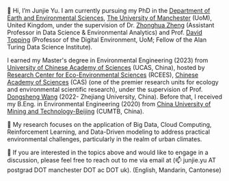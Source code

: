 👋 Hi, I’m Junjie Yu. I am currently pursuing my PhD in the [Department of Earth and Environmental Sciences](https://www.ees.manchester.ac.uk/), [The University of Manchester](https://www.manchester.ac.uk/) (UoM), United Kingdom, under the supervision of Dr. [Zhonghua Zheng](https://zhonghuazheng.com/) (Assistant Professor in Data Science & Environmental Analytics) and Prof. [David Topping](https://research.manchester.ac.uk/en/persons/david.topping) (Professor of the Digital Environment, UoM; Fellow of the Alan Turing Data Science Institute). 

I earned my Master's degree in Environmental Engineering (2023) from [University of Chinese Academy of Sciences](https://www.ucas.ac.cn/) (UCAS, China), hosted by [Research Center for Eco-Environmental Sciences](http://www.rcees.cas.cn/) (RCEES), [Chinese Academy of Sciences](https://www.cas.cn/) (CAS) (one of the premier research units for ecology and environmental scientific research), under the supervision of Prof. [Dongsheng Wang](https://person.zju.edu.cn/0021195) (2022- Zhejiang University, China). Before that, I received my B.Eng. in Environmental Engineering (2020) from [China University of Mining and Technology-Beijing](https://www.cumtb.edu.cn/) (CUMTB, China).

🌱 My research focuses on the application of Big Data, Cloud Computing, Reinforcement Learning, and Data-Driven modeling to address practical environmental challenges, particularly in the realm of urban climates.

👀 If you are interested in the topics above and would like to engage in a discussion, please feel free to reach out to me via email at (📫 junjie.yu AT postgrad DOT manchester DOT ac DOT uk). (English, Mandarin, Cantonese)

<!---
JunjieYU-UoM/JunjieYU-UoM is a ✨ special ✨ repository because its `README.md` (this file) appears on your GitHub profile.
You can click the Preview link to take a look at your changes.
--->

